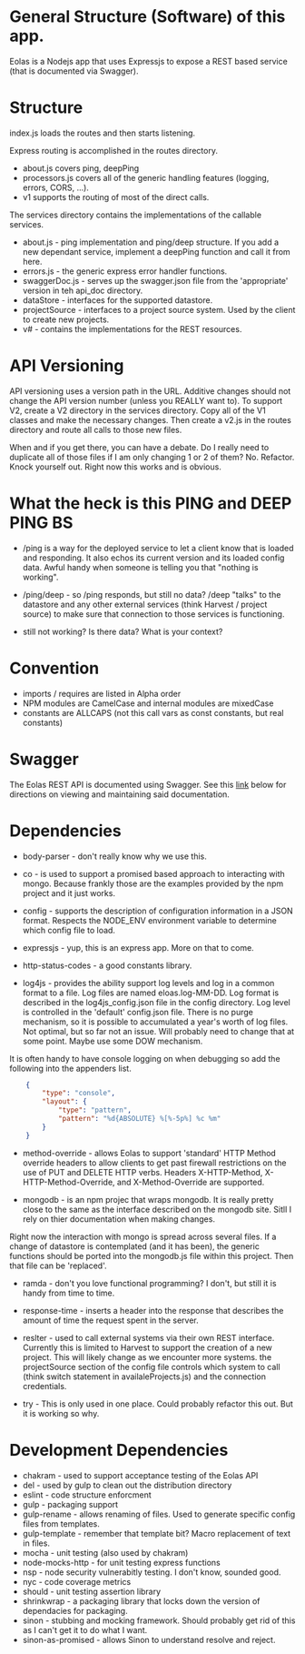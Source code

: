 # General Structure (Software) of this app.

Eolas is a Nodejs app that uses Expressjs to expose a REST based service (that is documented via Swagger).  

# Structure

index.js loads the routes and then starts listening.

Express routing is accomplished in the routes directory.

- about.js covers ping, deepPing
- processors.js covers all of the generic handling features (logging, errors, CORS, ...).
- v1 supports the routing of most of the direct calls.

The services directory contains the implementations of the callable services.

- about.js - ping implementation and ping/deep structure.  If you add a new dependant service, implement a deepPing function and call it from here.
- errors.js - the generic express error handler functions.
- swaggerDoc.js - serves up the swagger.json file from the 'appropriate' version in teh api_doc directory.
- dataStore - interfaces for the supported datastore.
- projectSource - interfaces to a project source system.  Used by the client to create new projects.
- v# - contains the implementations for the REST resources.

# API Versioning

API versioning uses a version path in the URL.  Additive changes should not change the API version number (unless you REALLY want to).  To support V2, create a V2 directory in the services directory.  Copy all of the V1 classes and make the necessary changes.  Then create a v2.js in the routes directory and route all calls to those new files.

When and if you get there, you can have a debate.  Do I really need to duplicate all of those files if I am only changing 1 or 2 of them?  No.  Refactor.  Knock yourself out.  Right now this works and is obvious.


# What the heck is this PING and DEEP PING BS

- /ping is a way for the deployed service to let a client know that is loaded and responding.  It also echos its current version and its loaded config data.  Awful handy when someone is telling you that "nothing is working".

- /ping/deep - so /ping responds, but still no data?  /deep "talks" to the datastore and any other external services (think Harvest / project source) to make sure that connection to those services is functioning.

- still not working?  Is there data?  What is your context?


# Convention

- imports / requires are listed in Alpha order
- NPM modules are CamelCase and internal modules are mixedCase
- constants are ALLCAPS (not this call vars as const constants, but real constants)

# Swagger

The Eolas REST API is documented using Swagger.  See this [link](swagger.md "Swagger documentation generation") below for directions on viewing and maintaining said documentation.


# Dependencies

- body-parser - don't really know why we use this.

- co - is used to support a promised based approach to interacting with mongo.  Because frankly those are the examples provided by the npm project and it just works.

- config - supports the description of configuration information in a JSON format.  Respects the NODE_ENV environment variable to determine which config file to load.

- expressjs - yup, this is an express app.  More on that to come.

- http-status-codes - a good constants library.

- log4js - provides the ability support log levels and log in a common format to a file.  Log files are named eloas.log-MM-DD.  Log format is described in the log4js_config.json file in the config directory.  Log level is controlled in the 'default' config.json file.  There is no purge mechanism, so it is possible to accumulated a year's worth of log files.  Not optimal, but so far not an issue.  Will probably need to change that at some point.  Maybe use some DOW mechanism.

It is often handy to have console logging on when debugging so add the following into the appenders list.
```json
	{
		"type": "console",
		"layout": {
			"type": "pattern",
			"pattern": "%d{ABSOLUTE} %[%-5p%] %c %m"
		}
	}
```
- method-override - allows Eolas to support 'standard' HTTP Method override headers to allow clients to get past firewall restrictions on the use of PUT and DELETE HTTP verbs.  Headers X-HTTP-Method, X-HTTP-Method-Override, and X-Method-Override are supported.

- mongodb - is an npm projec that wraps mongodb.  It is really pretty close to the same as the interface described on the mongodb site.  Sitll I rely on thier documentation when making changes.

Right now the interaction with mongo is spread across several files.  If a change of datastore is contemplated (and it has been), the generic functions should be ported into the mongodb.js file within this project.  Then that file can be 'replaced'.

- ramda - don't you love functional programming?  I don't, but still it is handy from time to time.

- response-time - inserts a header into the response that describes the amount of time the request spent in the server.

- reslter - used to call external systems via their own REST interface.  Currently this is limited to Harvest to support the creation of a new project.  This will likely change as we encounter more systems.  the projectSource section of the config file controls which system to call (think switch statement in availaleProjects.js) and the connection credentials.

- try - This is only used in one place.  Could probably refactor this out.  But it is working so why.


# Development Dependencies

- chakram - used to support acceptance testing of the Eolas API
- del - used by gulp to clean out the distribution directory
- eslint - code structure enforcment
- gulp - packaging support
- gulp-rename - allows renaming of files.  Used to generate specific config files from templates.
- gulp-template - remember that template bit?  Macro replacement of text in files.
- mocha - unit testing (also used by chakram)
- node-mocks-http - for unit testing express functions
- nsp - node security vulnerabitly testing.  I don't know, sounded good.
- nyc - code coverage metrics
- should - unit testing assertion library
- shrinkwrap - a packaging library that locks down the version of dependacies for packaging.
- sinon - stubbing and mocking framework.  Should probably get rid of this as I can't get it to do what I want.
- sinon-as-promised - allows Sinon to understand resolve and reject.
